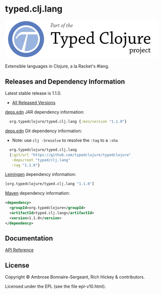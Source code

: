 <!-- DO NOT EDIT! Instead, edit `dev/resources/root-templates/typed/clj.lang/README.md` and run `./script/regen-selmer.sh` -->
# typed.clj.lang

<a href='https://typedclojure.org'><img src='images/part-of-typed-clojure-project.png'></a>

Extensible languages in Clojure, a la Racket's #lang.

## Releases and Dependency Information

Latest stable release is 1.1.0.

* [All Released Versions](https://clojars.org/org.typedclojure/typed.clj.lang)

[deps.edn](https://clojure.org/reference/deps_and_cli) JAR dependency information:

```clj
  org.typedclojure/typed.clj.lang {:mvn/version "1.1.0"}
 ```

[deps.edn](https://clojure.org/reference/deps_and_cli) Git dependency information:

- Note: use `clj -Sresolve` to resolve the `:tag` to a `:sha`

```clj
  org.typedclojure/typed.clj.lang
  {:git/url "https://github.com/typedclojure/typedclojure"
   :deps/root "typed/clj.lang"
   :tag "1.1.0"}
```

[Leiningen](https://github.com/technomancy/leiningen) dependency information:

```clojure
[org.typedclojure/typed.clj.lang "1.1.0"]
```

[Maven](https://maven.apache.org/) dependency information:

```XML
<dependency>
  <groupId>org.typedclojure</groupId>
  <artifactId>typed.clj.lang</artifactId>
  <version>1.1.0</version>
</dependency>
```

## Documentation

[API Reference](https://api.typedclojure.org/latest/typed.clj.lang/index.html)

## License

Copyright © Ambrose Bonnaire-Sergeant, Rich Hickey & contributors.

Licensed under the EPL (see the file epl-v10.html).
